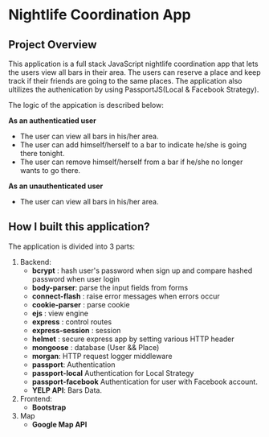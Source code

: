 # Nightlife Coordination App

## Project Overview
This application is a full stack JavaScript nightlife coordination app that lets the users view all bars in their area. The users can reserve a place and keep track if their friends are going to the same places. The application also ultilizes the authenication by using PassportJS(Local & Facebook Strategy).

The logic of the appication is described below:

**As an authenticatied user**
- The user can view all bars in his/her area.
- The user can add himself/herself to a bar to indicate he/she is going there tonight.
- The user can remove himself/herself from a bar if he/she no longer wants to go there.

**As an unauthenticated user**
- The user can view all bars in his/her area.

## How I built this application?
The application is divided into 3 parts:
  1. Backend:
      - **bcrypt** : hash user's password when sign up and compare hashed password when user login
      - **body-parser**: parse the input fields from forms
      - **connect-flash** : raise error messages when errors occur
      - **cookie-parser** : parse cookie
      - **ejs** : view engine
      - **express** : control routes
      - **express-session** : session
      - **helmet** : secure express app by setting various HTTP header
      - **mongoose** : database (User && Place)
      - **morgan**: HTTP request logger middleware
      - **passport**: Authentication
      - **passport-local** Authentication for Local Strategy
      - **passport-facebook** Authentication for user with Facebook account.
      - **YELP API**: Bars Data.
  2. Frontend:
      - **Bootstrap**
  3. Map
      - **Google Map API**







 



